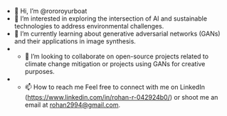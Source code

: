 - 👋 Hi, I’m @rororoyurboat
- 👀 I’m interested in exploring the intersection of AI and sustainable technologies to address environmental challenges.
- 🌱 I’m currently learning about generative adversarial networks (GANs) and their applications in image synthesis.
- - 💞️ I’m looking to collaborate on open-source projects related to climate change mitigation or projects using GANs for creative purposes.
- - 📫 How to reach me  Feel free to connect with me on LinkedIn (https://www.linkedin.com/in/rohan-r-042924b0/) or shoot me an email at rohan2994@gmail.com.
<!---
rororoyurboat/rororoyurboat is a ✨ special ✨ repository because its `README.md` (this file) appears on your GitHub profile. 
You can click the Preview link to take a look at your changes.
--->
